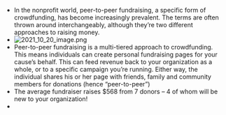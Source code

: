 - In the nonprofit world, peer-to-peer fundraising, a specific form of crowdfunding, has become increasingly prevalent. The terms are often thrown around interchangeably, although they’re two different approaches to raising money.
- ![2021_10_20_image.png](https://cdn.logseq.com/%2F056c0949-2002-467b-802b-0ecde8e11994fab42a40-88c6-4441-8e50-d6b200be6e102021_10_20_image.png?Expires=4788373916&Signature=AVqorSQnnZrCnb-cO83oh5AdL7xHJIwmySav2HDe0Oiv9r6x1pDZ-wYotn4YxHexZThmkRNbWCjqQAMJ4OMOYcPrQ9B3Hg7doaYZOJhZIi~wwhgitJxiXxNBrUnyHxX3nWaa4bt-AI4xH36JWV12FfR8766ZH2J1-mgGfMO7mwgiTIwP1fGgGh-NGHkRP-ryaUUv9OVSJuMdIr4zlUknQ10744sJmdIf5A-0fJ7igmdg106jwSARJajADdBiTF8qhc4kihgaO~SWCfR-wPmfayzWdce5GJ6IXfNEvDtXBGmpNOZcxtbKu6pAfmOJOjMm1Y-4mhjnN8qF-naggaLRKA__&Key-Pair-Id=APKAJE5CCD6X7MP6PTEA)
- Peer-to-peer fundraising is a multi-tiered approach to crowdfunding. This means individuals can create personal fundraising pages for your cause’s behalf. This can feed revenue back to your organization as a whole, or to a specific campaign you’re running. Either way, the individual shares his or her page with friends, family and community members for donations (hence “peer-to-peer”)
- The average fundraiser raises $568 from 7 donors – 4 of whom will be new to your organization!
-